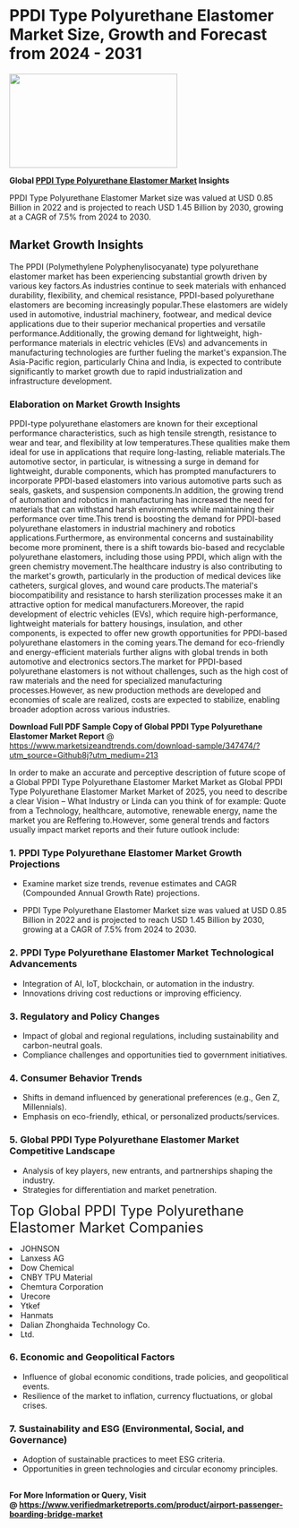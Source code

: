 <H1>PPDI Type Polyurethane Elastomer Market Size, Growth and Forecast from 2024 - 2031</H1><img class="aligncenter size-medium wp-image-584254" src="https://thirdeyenews.in/wp-content/uploads/2024/09/Global-Market-Research-300x168.jpeg" alt="" width="300" height="168" /><p><strong>Global&nbsp;<a href="https://www.marketsizeandtrends.com/download-sample/347474/?utm_source=Github8j?utm_medium=213">PPDI Type Polyurethane Elastomer Market</a> Insights</strong></p><p>PPDI Type Polyurethane Elastomer Market size was valued at USD 0.85 Billion in 2022 and is projected to reach USD 1.45 Billion by 2030, growing at a CAGR of 7.5% from 2024 to 2030.</p><p><h2>Market Growth Insights</h2> The PPDI (Polymethylene Polyphenylisocyanate) type polyurethane elastomer market has been experiencing substantial growth driven by various key factors.As industries continue to seek materials with enhanced durability, flexibility, and chemical resistance, PPDI-based polyurethane elastomers are becoming increasingly popular.These elastomers are widely used in automotive, industrial machinery, footwear, and medical device applications due to their superior mechanical properties and versatile performance.Additionally, the growing demand for lightweight, high-performance materials in electric vehicles (EVs) and advancements in manufacturing technologies are further fueling the market's expansion.The Asia-Pacific region, particularly China and India, is expected to contribute significantly to market growth due to rapid industrialization and infrastructure development. <h3>Elaboration on Market Growth Insights</h3> PPDI-type polyurethane elastomers are known for their exceptional performance characteristics, such as high tensile strength, resistance to wear and tear, and flexibility at low temperatures.These qualities make them ideal for use in applications that require long-lasting, reliable materials.The automotive sector, in particular, is witnessing a surge in demand for lightweight, durable components, which has prompted manufacturers to incorporate PPDI-based elastomers into various automotive parts such as seals, gaskets, and suspension components.In addition, the growing trend of automation and robotics in manufacturing has increased the need for materials that can withstand harsh environments while maintaining their performance over time.This trend is boosting the demand for PPDI-based polyurethane elastomers in industrial machinery and robotics applications.Furthermore, as environmental concerns and sustainability become more prominent, there is a shift towards bio-based and recyclable polyurethane elastomers, including those using PPDI, which align with the green chemistry movement.The healthcare industry is also contributing to the market's growth, particularly in the production of medical devices like catheters, surgical gloves, and wound care products.The material's biocompatibility and resistance to harsh sterilization processes make it an attractive option for medical manufacturers.Moreover, the rapid development of electric vehicles (EVs), which require high-performance, lightweight materials for battery housings, insulation, and other components, is expected to offer new growth opportunities for PPDI-based polyurethane elastomers in the coming years.The demand for eco-friendly and energy-efficient materials further aligns with global trends in both automotive and electronics sectors.The market for PPDI-based polyurethane elastomers is not without challenges, such as the high cost of raw materials and the need for specialized manufacturing processes.However, as new production methods are developed and economies of scale are realized, costs are expected to stabilize, enabling broader adoption across various industries.</p><p><span class=""><strong>Download Full PDF Sample Copy of Global PPDI Type Polyurethane Elastomer Market Report</strong> @ <a href="https://www.marketsizeandtrends.com/download-sample/347474/?utm_source=Github8j?utm_medium=213" target="_blank">https://www.marketsizeandtrends.com/download-sample/347474/?utm_source=Github8j?utm_medium=213</a></span></p><p>In order to make an accurate and perceptive description of future scope of a Global&nbsp;PPDI Type Polyurethane Elastomer Market Market as Global&nbsp;PPDI Type Polyurethane Elastomer Market Market of 2025, you need to describe a clear Vision &ndash; What Industry or Linda can you think of for example: Quote from a Technology, healthcare, automotive, renewable energy, name the market you are Reffering to.However, some general trends and factors usually impact market reports and their future outlook include:</p><h3>1.&nbsp;<strong>PPDI Type Polyurethane Elastomer Market Growth Projections</strong></h3><ul><li>Examine market size trends, revenue estimates and CAGR (Compounded Annual Growth Rate) projections.</li><li><p>PPDI Type Polyurethane Elastomer Market size was valued at USD 0.85 Billion in 2022 and is projected to reach USD 1.45 Billion by 2030, growing at a CAGR of 7.5% from 2024 to 2030.</p></li></ul><h3>2.&nbsp;<strong>PPDI Type Polyurethane Elastomer Market Technological Advancements</strong></h3><ul><li>Integration of AI, IoT, blockchain, or automation in the industry.</li><li>Innovations driving cost reductions or improving efficiency.</li></ul><h3>3.&nbsp;<strong>Regulatory and Policy Changes</strong></h3><ul><li>Impact of global and regional regulations, including sustainability and carbon-neutral goals.</li><li>Compliance challenges and opportunities tied to government initiatives.</li></ul><h3>4.&nbsp;<strong>Consumer Behavior Trends</strong></h3><ul><li>Shifts in demand influenced by generational preferences (e.g., Gen Z, Millennials).</li><li>Emphasis on eco-friendly, ethical, or personalized products/services.</li></ul><h3>5.&nbsp;<strong>Global PPDI Type Polyurethane Elastomer Market Competitive Landscape</strong></h3><ul><li>Analysis of key players, new entrants, and partnerships shaping the industry.</li><li>Strategies for differentiation and market penetration.</li></ul><p data-pm-slice="1 1 []"><span style="color: inherit; font-family: inherit; font-size: 25px;">Top Global PPDI Type Polyurethane Elastomer Market Companies</span></p><div class="" data-test-id=""><p><li>JOHNSON</li><li> Lanxess AG</li><li> Dow Chemical</li><li> CNBY TPU Material</li><li> Chemtura Corporation</li><li> Urecore</li><li> Ytkef</li><li> Hanmats</li><li> Dalian Zhonghaida Technology Co.</li><li> Ltd.</li></p></div><h3>6.&nbsp;<strong>Economic and Geopolitical Factors</strong></h3><ul><li>Influence of global economic conditions, trade policies, and geopolitical events.</li><li>Resilience of the market to inflation, currency fluctuations, or global crises.</li></ul><h3>7.&nbsp;<strong>Sustainability and ESG (Environmental, Social, and Governance)</strong></h3><ul><li>Adoption of sustainable practices to meet ESG criteria.</li><li>Opportunities in green technologies and circular economy principles.</li></ul><h2><strong style="font-size: 14px;">For More Information or Query, Visit @&nbsp;</strong><a style="background-color: #ffffff; font-size: 14px;" href="https://www.marketsizeandtrends.com/report/ppdi-type-polyurethane-elastomer-market/" target="_blank">https://www.verifiedmarketreports.com/product/airport-passenger-boarding-bridge-market</a></h2>
